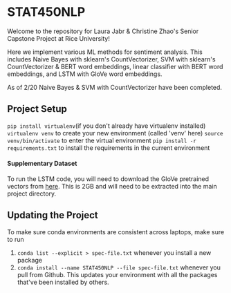# STAT450NLP

Welcome to the repository for Laura Jabr & Christine Zhao's Senior Capstone Project at Rice University!

Here we implement various ML methods for sentiment analysis. This includes Naive Bayes with sklearn's CountVectorizer, SVM with sklearn's CountVectorizer & BERT word embeddings, 
linear classifier with BERT word embeddings, and LSTM with GloVe word embeddings.

As of 2/20 Naive Bayes & SVM with CountVectorizer have been completed.

## Project Setup

` pip install virtualenv `(if you don't already have virtualenv installed)
` virtualenv venv ` to create your new environment (called 'venv' here)
` source venv/bin/activate ` to enter the virtual environment
` pip install -r requirements.txt ` to install the requirements in the current environment

#### Supplementary Dataset
To run the LSTM code, you will need to download the GloVe pretrained vectors from [here](https://huggingface.co/stanfordnlp/glove/resolve/main/glove.840B.300d.zip). This is 2GB and will need to be extracted into the main project directory.

## Updating the Project

To make sure conda environments are consistent across laptops, make sure to run 
1. `conda list --explicit > spec-file.txt` whenever you install a new package
2. `conda install --name STAT450NLP --file spec-file.txt` whenever you pull from Github. This updates your environment with all the packages that've been installed by others.
